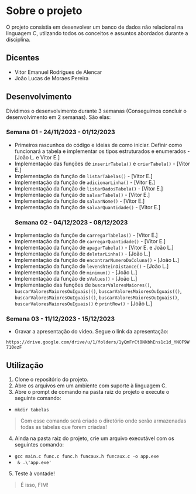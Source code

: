 # Sobre o projeto
O projeto consistia em desenvolver um banco de dados não relacional na linguagem C, utilzando todos os conceitos e assuntos abordados durante a disciplina.
## Dicentes
* Vitor Emanuel Rodrigues de Alencar
* João Lucas de Moraes Pereira
## Desenvolvimento
Dividimos o desenvolvimento durante 3 semanas (Conseguimos concluir o desenvolvimento em 2 semanas). São elas:
### Semana 01 - 24/11/2023 - 01/12/2023
* Primeiros rascunhos do código e ideias de como iniciar. Definir como funcionará a tabela e implementar os tipos estruturados e enumerados - [João L. e Vitor E.] 
* Implementação das funções de `inserirTabela()` e `criarTabela()` - [Vitor E.]
* Implementação da função de `listarTabelas()` - [Vitor E.]
* Implementação da função de `adicionarLinha()` - [Vitor E.]
* Implementação da função de `listarDadosTabela()` - [Vitor E.]
* Implementação da função de `salvarTabela()` - [Vitor E.]
* Implementação da função de `salvarNome()` - [Vitor E.]
* Implementação da função de `salvarQuantidade()` - [Vitor E.]
  ### Semana 02 - 04/12/2023 - 08/12/2023
* Implementação da funçõe de `carregarTabelas()` - [Vitor E.]
* Implementação da função de `carregarQuantidade()` - [Vitor E.]
* Implementação da função de `apagarTabela()` - [Vitor E. e João L.]
* Implementação da função de `deletarLinha()` - [João L.]
* Implementação da função de `encontrarNumeroDaColuna()` - [João L.]
* Implementação da função de `levenshteinDistance()` - [João L.]
* Implementação da função de `minimum()` - [João L.]
* Implementação da função de `sValues()` - [João L.]
* Implementação das funções de `buscarValoresMaiores()`, `buscarValoresMaioresOuIguais(()`, `buscarValoresMaioresOuIguais(()`, `buscarValoresMaioresOuIguais(()`, `buscarValoresMaioresOuIguais()`, `buscarValoresMaioresOuIguais()` e `printRow()` - [João L.]
### Semana 03 - 11/12/2023 - 15/12/2023
* Gravar a apresentação do vídeo. Segue o link da apresentação:
  
`https://drive.google.com/drive/u/1/folders/1yQmFrCt8NkbhEns1c1d_YNOF9W710ezF`

## Utilização
1. Clone o repositório do projeto.
2. Abre os arquivos em um ambiente com suporte à linguagem C.
3. Abre o prompt de comando na pasta raiz do projeto e execute o seguinte comando:
  * `mkdir tabelas`
  > Com esse comando será criado o diretório onde serão armazenadas todas as tabelas que forem criadas!
4. Ainda na pasta raiz do projeto, crie um arquivo executável com os seguintes comando:
  *  `gcc main.c func.c func.h funcaux.h funcaux.c -o app.exe`
  *  ` & .\'app.exe'`
5. Teste à vontade!
> É isso, FIM!
